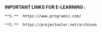 **INPORTANT LINKS FOR E-LEARNING :**


	**1.**  https://www.programiz.com/

	**2.**  https://projecteuler.net/archives
